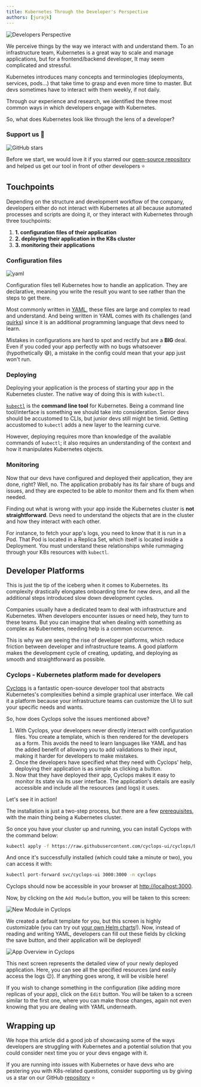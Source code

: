 ```yaml
---
title: Kubernetes Through the Developer's Perspective
authors: [jurajk]
---
```


![Developers Perspective](../../static/img/2024-03-26-devs-perspective/devs-perspective.webp)

We perceive things by the way we interact with and understand them. To an infrastructure team, Kubernetes is a great way to scale and manage applications, but for a frontend/backend developer, It may seem complicated and stressful.

Kubernetes introduces many concepts and terminologies (deployments, services, pods…) that take time to grasp and even more time to master. But devs sometimes have to interact with them weekly, if not daily.

Through our experience and research, we identified the three most common ways in which developers engage with Kubernetes.

So, what does Kubernetes look like through the lens of a developer?

### Support us 🙏

![GitHub stars](../../static/img/github-stars.gif)

Before we start, we would love it if you starred our [open-source repository](https://github.com/cyclops-ui/cyclops) and helped us get our
tool in front of other developers ⭐

## Touchpoints

Depending on the structure and development workflow of the company, developers either do not interact with Kubernetes at all because automated processes and scripts are doing it, or they interact with Kubernetes through three touchpoints:

1. **1. configuration files of their application**
2. **2. deploying their application in the K8s cluster**
3. **3. monitoring their applications**

### Configuration files

![yaml](../../static/img/2024-03-26-devs-perspective/yaml.png)

Configuration files tell Kubernetes how to handle an application. They are declarative, meaning you write the result you want to see rather than the steps to get there.

Most commonly written in [YAML](https://yaml.org/), these files are large and complex to read and understand. And being written in YAML comes with its challenges (and [quirks](https://noyaml.com/)) since it is an additional programming language that devs need to learn.

Mistakes in configurations are hard to spot and rectify but are a **BIG** deal. Even if you coded your app perfectly with no bugs whatsoever (hypothetically 😅), a mistake in the config could mean that your app just won't run.

### Deploying

Deploying your application is the process of starting your app in the Kubernetes cluster. The native way of doing this is with `kubectl`.

[`kubectl`](https://kubernetes.io/docs/reference/kubectl/) is the **command line tool** for Kubernetes. Being a command line tool/interface is something we should take into consideration. Senior devs should be accustomed to CLIs, but junior devs still might be timid. Getting accustomed to `kubectl` adds a new layer to the learning curve.

However, deploying requires more than knowledge of the available commands of `kubectl`; it also requires an understanding of the context and how it manipulates Kubernetes objects.

### Monitoring

Now that our devs have configured and deployed their application, they are done, right? Well, no.
The application probably has its fair share of bugs and issues, and they are expected to be able to monitor them and fix them when needed.

Finding out what is wrong with your app inside the Kubernetes cluster is **not straightforward**. Devs need to understand the objects that are in the cluster and how they interact with each other.

For instance, to fetch your app's logs, you need to know that it is run in a Pod. That Pod is located in a Replica Set, which itself is located inside a Deployment. You must understand these relationships while rummaging through your K8s resources with `kubectl`.

## Developer Platforms

This is just the tip of the iceberg when it comes to Kubernetes. Its complexity drastically elongates onboarding time for new devs, and all the additional steps introduced slow down development cycles.

Companies usually have a dedicated team to deal with infrastructure and Kubernetes. When developers encounter issues or need help, they turn to these teams. But you can imagine that when dealing with something as complex as Kubernetes, needing help is a common occurrence.

This is why we are seeing the rise of developer platforms, which reduce friction between developer and infrastructure teams. A good platform makes the development cycle of creating, updating, and deploying as smooth and straightforward as possible.

### Cyclops - Kubernetes platform made for developers

[Cyclops](https://github.com/cyclops-ui/cyclops) is a fantastic open-source developer tool that abstracts Kubernetes's complexities behind a simple graphical user interface. We call it a platform because your infrastructure teams can customize the UI to suit your specific needs and wants.

So, how does Cyclops solve the issues mentioned above?

1. With Cyclops, your developers never directly interact with configuration files. You create a template, which is then rendered for the developers as a form. This avoids the need to learn languages like YAML and has the added benefit of allowing you to add validations to their input, making it harder for developers to make mistakes.
2. Once the developers have specified what they need with Cyclops' help, deploying their application is as simple as clicking a button.
3. Now that they have deployed their app, Cyclops makes it easy to monitor its state via its user interface. The application's details are easily accessible and include all the resources (and logs) it uses.

Let's see it in action!

The installation is just a two-step process, but there are a few [prerequisites](https://cyclops-ui.com/docs/installation/prerequisites), with the main thing being a Kubernetes cluster.

So once you have your cluster up and running, you can install Cyclops with the command below:

```bash
kubectl apply -f https://raw.githubusercontent.com/cyclops-ui/cyclops/blogs-demo/install/cyclops-install.yaml
```

And once it's successfully installed (which could take a minute or two), you can access it with:

```bash
kubectl port-forward svc/cyclops-ui 3000:3000 -n cyclops
```

Cyclops should now be accessible in your browser at [http://localhost:3000](http://localhost:3000/).

Now, by clicking on the `Add Module` button, you will be taken to this screen:

![New Module in Cyclops](../../static/img/2024-03-26-devs-perspective/cyclops-1.png)

We created a default template for you, but this screen is highly customizable (you can try out [your own Helm charts](https://cyclops-ui.com/docs/installation/demo/new_module)!). Now, instead of reading and writing YAML, developers can fill out these fields by clicking the save button, and their application will be deployed!

![App Overview in Cyclops](../../static/img/2024-03-26-devs-perspective/cyclops-2.png)

This next screen represents the detailed view of your newly deployed application. Here, you can see all the specified resources (and easily access the logs 😉). If anything goes wrong, it will be visible here!

If you wish to change something in the configuration (like adding more replicas of your app), click on the `Edit` button. You will be taken to a screen similar to the first one, where you can make those changes, again not even knowing that you are dealing with YAML underneath.

## Wrapping up

We hope this article did a good job of showcasing some of the ways developers are struggling with Kubernetes and a potential solution that you could consider next time you or your devs engage with it.

If you are running into issues with Kubernetes or have devs who are pestering you with K8s-related questions, consider supporting us by giving us a star on our GitHub [repository](https://github.com/cyclops-ui/cyclops) ⭐
